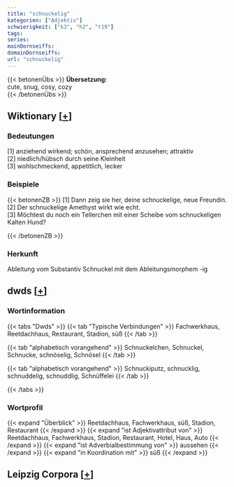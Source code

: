 ```yaml
---
title: "schnuckelig"
kategorien: ["Adjektiv"]
schwierigkeit: ["k3", "h2", "r19"]
tags:
series:
mainDornseiffs:
domainDornseiffs:
url: "schnuckelig"
---
```


{{< betonenÜbs >}}
**Übersetzung:**  
cute, snug, cosy, cozy  
{{< /betonenÜbs >}}

## Wiktionary [[+](https://de.wiktionary.org/wiki/schnuckelig)]

### Bedeutungen
[1] anziehend wirkend; schön, ansprechend anzusehen; attraktiv  
[2] niedlich/hübsch durch seine Kleinheit  
[3] wohlschmeckend, appetitlich, lecker  

### Beispiele
{{< betonenZB >}}
[1] Dann zeig sie her, deine schnuckelige, neue Freundin.  
[2] Der schnuckelige Amethyst wirkt wie echt.  
[3] Möchtest du noch ein Tellerchen mit einer Scheibe vom schnuckeligen Kalten Hund?  

{{< /betonenZB >}}
### Herkunft
Ableitung vom Substantiv Schnuckel mit dem Ableitungsmorphem -ig  



## dwds [[+](https://www.dwds.de/wb/schnuckelig)]

### Wortinformation
{{< tabs "Dwds" >}}
{{< tab "Typische Verbindungen" >}}
Fachwerkhaus, Reetdachhaus, Restaurant, Stadion, süß
{{< /tab >}}

{{< tab "alphabetisch vorangehend" >}}
Schnuckelchen, Schnuckel, Schnucke, schnöselig, Schnösel
{{< /tab >}}

{{< tab "alphabetisch vorangehend" >}}
Schnuckiputz, schnucklig, schnuddelig, schnuddlig, Schnüffelei
{{< /tab >}}

{{< /tabs >}}

### Wortprofil
{{< expand "Überblick" >}} Reetdachhaus, Fachwerkhaus, süß, Stadion, Restaurant {{< /expand >}}
{{< expand "ist Adjektivattribut von" >}} Reetdachhaus, Fachwerkhaus, Stadion, Restaurant, Hotel, Haus, Auto {{< /expand >}}
{{< expand "ist Adverbialbestimmung von" >}} aussehen {{< /expand >}}
{{< expand "in Koordination mit" >}} süß {{< /expand >}}

## Leipzig Corpora [[+](https://corpora.uni-leipzig.de/en/res?word=schnuckelig&corpusId=deu_newscrawl-public_2018)]

